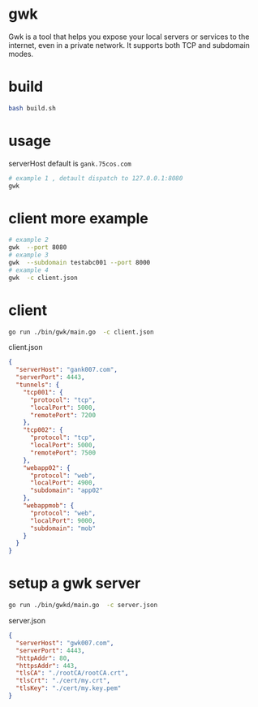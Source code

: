 # gwk

Gwk is a tool that helps you expose your local servers or services to the
internet, even in a private network. It supports both TCP and subdomain modes.

# build

```bash
bash build.sh
```

# usage

serverHost default is `gank.75cos.com`

```bash
# example 1 , detault dispatch to 127.0.0.1:8080
gwk
```

# client more  example

```bash
# example 2
gwk  --port 8080
# example 3
gwk  --subdomain testabc001 --port 8000
# example 4
gwk  -c client.json
```

# client

```bash
go run ./bin/gwk/main.go  -c client.json
```

client.json

```json
{
  "serverHost": "gank007.com",
  "serverPort": 4443,
  "tunnels": {
    "tcp001": {
      "protocol": "tcp",
      "localPort": 5000,
      "remotePort": 7200
    },
    "tcp002": {
      "protocol": "tcp",
      "localPort": 5000,
      "remotePort": 7500
    },
    "webapp02": {
      "protocol": "web",
      "localPort": 4900,
      "subdomain": "app02"
    },
    "webappmob": {
      "protocol": "web",
      "localPort": 9000,
      "subdomain": "mob"
    }
  }
}
```

# setup a gwk server

```bash
go run ./bin/gwkd/main.go  -c server.json
```

server.json

```json
{
  "serverHost": "gwk007.com",
  "serverPort": 4443,
  "httpAddr": 80,
  "httpsAddr": 443,
  "tlsCA": "./rootCA/rootCA.crt",
  "tlsCrt": "./cert/my.crt",
  "tlsKey": "./cert/my.key.pem"
}
```
